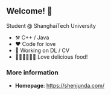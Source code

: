 <!--
**MercurialJD/MercurialJD** is a ✨ _special_ ✨ repository because its `README.md` (this file) appears on your GitHub profile.
-->

## Welcome! 👋

Student @ ShanghaiTech University

* ⚒️ C++ / Java
* ❤ Code for love
* 🔭 Working on DL / CV
* 🍟🍔🍕🌭🍿🥓 Love delicious food!

### More information

- **Homepage**: <https://shenjunda.com/>
